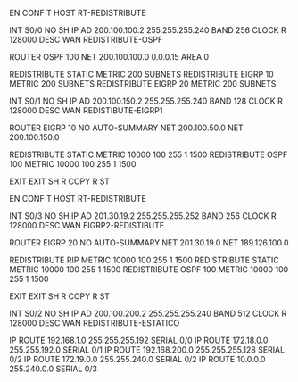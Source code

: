 <!-- OSPF -->
EN
CONF T
HOST RT-REDISTRIBUTE


INT S0/0
NO SH
IP AD 200.100.100.2 255.255.255.240
BAND 256
CLOCK R 128000
DESC WAN REDISTRIBUTE-OSPF


ROUTER OSPF 100
NET 200.100.100.0 0.0.0.15 AREA 0


REDISTRIBUTE STATIC METRIC 200 SUBNETS
REDISTRIBUTE EIGRP 10 METRIC 200 SUBNETS
REDISTRIBUTE EIGRP 20 METRIC 200 SUBNETS









<!-- EIGRP 1 -->
INT S0/1
NO SH
IP AD 200.100.150.2 255.255.255.240
BAND 128
CLOCK R 128000
DESC WAN REDISTIBUTE-EIGRP1


ROUTER EIGRP 10
NO AUTO-SUMMARY
NET 200.100.50.0
NET 200.100.150.0


REDISTRIBUTE STATIC METRIC 10000 100 255 1 1500
REDISTRIBUTE OSPF 100 METRIC 10000 100 255 1 1500

EXIT
EXIT
SH R
COPY R ST









<!-- EIGRP 2 -->
EN
CONF T
HOST RT-REDISTRIBUTE

INT S0/3
NO SH
IP AD 201.30.19.2 255.255.255.252
BAND 256
CLOCK R 128000
DESC WAN EIGRP2-REDISTIBUTE


ROUTER EIGRP 20
NO AUTO-SUMMARY
NET 201.30.19.0
NET 189.126.100.0


REDISTRIBUTE RIP METRIC 10000 100 255 1 1500
REDISTRIBUTE STATIC METRIC 10000 100 255 1 1500
REDISTRIBUTE OSPF 100 METRIC 10000 100 255 1 1500

EXIT
EXIT
SH R
COPY R ST









<!-- ESTÁTICO -->
INT S0/2
NO SH
IP AD 200.100.200.2 255.255.255.240
BAND 512
CLOCK R 128000
DESC WAN REDISTRIBUTE-ESTATICO



IP ROUTE 192.168.1.0 255.255.255.192 SERIAL 0/0
IP ROUTE 172.18.0.0 255.255.192.0 SERIAL 0/1
IP ROUTE 192.168.200.0 255.255.255.128 SERIAL 0/2
IP ROUTE 172.19.0.0 255.255.240.0 SERIAL 0/2
IP ROUTE 10.0.0.0 255.240.0.0 SERIAL 0/3